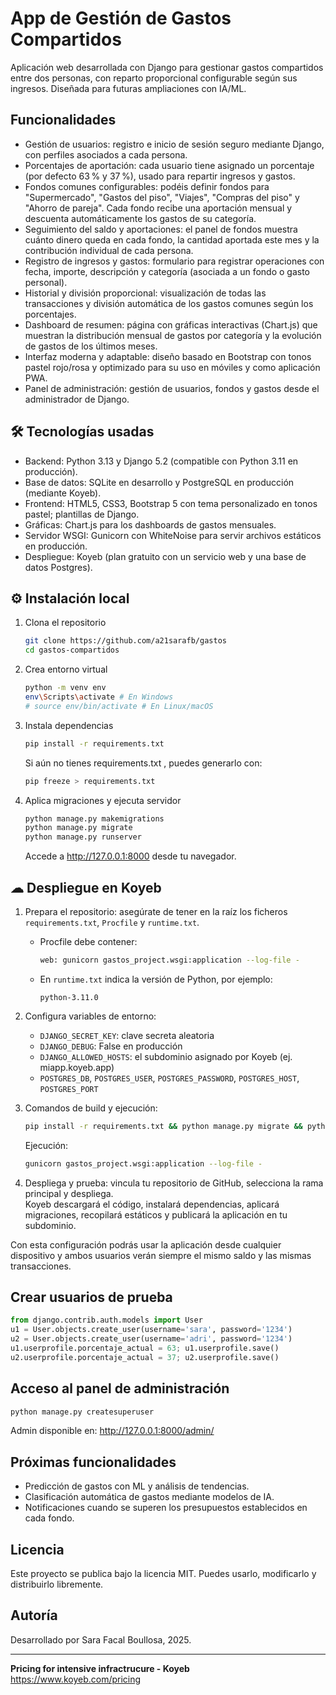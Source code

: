 # App de Gestión de Gastos Compartidos

Aplicación web desarrollada con Django para gestionar gastos compartidos entre dos personas, con reparto proporcional configurable según sus ingresos. Diseñada para futuras ampliaciones con IA/ML.

## Funcionalidades
- Gestión de usuarios: registro e inicio de sesión seguro mediante Django, con perfiles asociados a cada persona.
- Porcentajes de aportación: cada usuario tiene asignado un porcentaje (por defecto 63 % y 37 %), usado para repartir ingresos y gastos.
- Fondos comunes configurables: podéis definir fondos para "Supermercado", "Gastos del piso", "Viajes", "Compras del piso" y "Ahorro de pareja". Cada fondo recibe una aportación mensual y descuenta automáticamente los gastos de su categoría.
- Seguimiento del saldo y aportaciones: el panel de fondos muestra cuánto dinero queda en cada fondo, la cantidad aportada este mes y la contribución individual de cada persona.
- Registro de ingresos y gastos: formulario para registrar operaciones con fecha, importe, descripción y categoría (asociada a un fondo o gasto personal).
- Historial y división proporcional: visualización de todas las transacciones y división automática de los gastos comunes según los porcentajes.
- Dashboard de resumen: página con gráficas interactivas (Chart.js) que muestran la distribución mensual de gastos por categoría y la evolución de gastos de los últimos meses.
- Interfaz moderna y adaptable: diseño basado en Bootstrap con tonos pastel rojo/rosa y optimizado para su uso en móviles y como aplicación PWA.
- Panel de administración: gestión de usuarios, fondos y gastos desde el administrador de Django.

## 🛠 Tecnologías usadas
- Backend: Python 3.13 y Django 5.2 (compatible con Python 3.11 en producción).
- Base de datos: SQLite en desarrollo y PostgreSQL en producción (mediante Koyeb).
- Frontend: HTML5, CSS3, Bootstrap 5 con tema personalizado en tonos pastel; plantillas de Django.
- Gráficas: Chart.js para los dashboards de gastos mensuales.
- Servidor WSGI: Gunicorn con WhiteNoise para servir archivos estáticos en producción.
- Despliegue: Koyeb (plan gratuito con un servicio web y una base de datos Postgres).

## ⚙ Instalación local
1. Clona el repositorio  
   ```bash
   git clone https://github.com/a21sarafb/gastos
   cd gastos-compartidos
   ```
2. Crea entorno virtual  
   ```bash
   python -m venv env
   env\Scripts\activate # En Windows
   # source env/bin/activate # En Linux/macOS
   ```
3. Instala dependencias  
   ```bash
   pip install -r requirements.txt
   ```
   Si aún no tienes requirements.txt , puedes generarlo con:  
   ```bash
   pip freeze > requirements.txt
   ```
4. Aplica migraciones y ejecuta servidor  
   ```bash
   python manage.py makemigrations
   python manage.py migrate
   python manage.py runserver
   ```
   Accede a <http://127.0.0.1:8000> desde tu navegador.

## ☁ Despliegue en Koyeb
1. Prepara el repositorio: asegúrate de tener en la raíz los ficheros `requirements.txt`, `Procfile` y `runtime.txt`.  
   - Procfile debe contener:  
     ```bash
     web: gunicorn gastos_project.wsgi:application --log-file -
     ```
   - En `runtime.txt` indica la versión de Python, por ejemplo:  
     ```
     python-3.11.0
     ```

2. Configura variables de entorno:  
   - `DJANGO_SECRET_KEY`: clave secreta aleatoria  
   - `DJANGO_DEBUG`: False en producción  
   - `DJANGO_ALLOWED_HOSTS`: el subdominio asignado por Koyeb (ej. miapp.koyeb.app)  
   - `POSTGRES_DB`, `POSTGRES_USER`, `POSTGRES_PASSWORD`, `POSTGRES_HOST`, `POSTGRES_PORT`

3. Comandos de build y ejecución:  
   ```bash
   pip install -r requirements.txt && python manage.py migrate && python manage.py collectstatic --noinput
   ```  
   Ejecución:  
   ```bash
   gunicorn gastos_project.wsgi:application --log-file -
   ```

4. Despliega y prueba: vincula tu repositorio de GitHub, selecciona la rama principal y despliega.  
   Koyeb descargará el código, instalará dependencias, aplicará migraciones, recopilará estáticos y publicará la aplicación en tu subdominio.

Con esta configuración podrás usar la aplicación desde cualquier dispositivo y ambos usuarios verán siempre el mismo saldo y las mismas transacciones.

## Crear usuarios de prueba
```python
from django.contrib.auth.models import User
u1 = User.objects.create_user(username='sara', password='1234')
u2 = User.objects.create_user(username='adri', password='1234')
u1.userprofile.porcentaje_actual = 63; u1.userprofile.save()
u2.userprofile.porcentaje_actual = 37; u2.userprofile.save()
```

## Acceso al panel de administración
```bash
python manage.py createsuperuser
```
Admin disponible en: <http://127.0.0.1:8000/admin/>

## Próximas funcionalidades
- Predicción de gastos con ML y análisis de tendencias.  
- Clasificación automática de gastos mediante modelos de IA.  
- Notificaciones cuando se superen los presupuestos establecidos en cada fondo.  

## Licencia
Este proyecto se publica bajo la licencia MIT. Puedes usarlo, modificarlo y distribuirlo libremente.

## Autoría
Desarrollado por Sara Facal Boullosa, 2025.  

---
**Pricing for intensive infractrucure - Koyeb**  
<https://www.koyeb.com/pricing>
